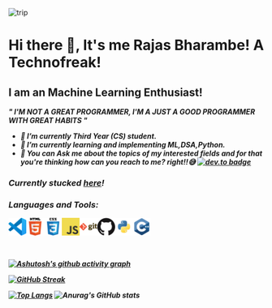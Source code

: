 ![trip](https://user-images.githubusercontent.com/89535670/178936044-51542935-49d3-49a3-8dba-72c29cd49fde.jpg)
# Hi there 👋, It's me Rajas Bharambe! A Technofreak!
 ## I am an Machine Learning Enthusiast!

<i><b>" I'M NOT A GREAT PROGRAMMER,
I'M A JUST A GOOD PROGRAMMER WITH GREAT HABITS "<b><i>

- 🔭 I’m currently Third Year (CS) student.
- 🌱 I’m currently learning and implementing ML,DSA,Python.
-    💬 You can Ask me about the topics of my interested fields and for that you're thinking how can you reach to me? right!!😅
   [![dev.to badge](https://img.shields.io/badge/linkedin-RajasBharambe-blue)](https://www.linkedin.com/in/rajas-bharambe-0b8a87208/)

### Currently stucked <a href="https://rajasbharambe.github.io/rajasbharambe.com/">here</a>!
 
 ### Languages and Tools: 

<img align="left" alt="Visual Studio Code" width="35px" src="https://raw.githubusercontent.com/github/explore/80688e429a7d4ef2fca1e82350fe8e3517d3494d/topics/visual-studio-code/visual-studio-code.png" />
<img align="left" alt="HTML5" width="35px" src="https://raw.githubusercontent.com/github/explore/80688e429a7d4ef2fca1e82350fe8e3517d3494d/topics/html/html.png" />
<img align="left" alt="CSS3" width="35px" src="https://raw.githubusercontent.com/github/explore/80688e429a7d4ef2fca1e82350fe8e3517d3494d/topics/css/css.png" />
<img align="left" alt="JavaScript" width="35px" src="https://raw.githubusercontent.com/github/explore/80688e429a7d4ef2fca1e82350fe8e3517d3494d/topics/javascript/javascript.png" />
<img align="left" alt="Git" width="35px" src="https://raw.githubusercontent.com/github/explore/80688e429a7d4ef2fca1e82350fe8e3517d3494d/topics/git/git.png" />
<img align="left" alt="GitHub" width="35px" src="https://raw.githubusercontent.com/github/explore/78df643247d429f6cc873026c0622819ad797942/topics/github/github.png" />
<img align="left" alt="Python" width="35px" src="https://raw.githubusercontent.com/github/explore/80688e429a7d4ef2fca1e82350fe8e3517d3494d/topics/python/python.png" />
<img align="left" alt="C++" width="35px" src="https://raw.githubusercontent.com/github/explore/80688e429a7d4ef2fca1e82350fe8e3517d3494d/topics/cpp/cpp.png" />
<br>
<br>
<br>
<br>
 
 
[![Ashutosh's github activity graph](https://activity-graph.herokuapp.com/graph?username=RajasBharambe&theme=react-dark)](https://github.com/ashutosh00710/github-readme-activity-graph)
 
 

[![GitHub Streak](http://github-readme-streak-stats.herokuapp.com?user=RajasBharambe&theme=tokyonight_duo)](https://git.io/streak-stats)

[![Top Langs](https://github-readme-stats.vercel.app/api/top-langs/?username=RajasBharambe&layout=compact&theme=github_dark)](https://github.com/anuraghazra/github-readme-stats)          ![Anurag's GitHub stats](https://github-readme-stats.vercel.app/api?username=RajasBharambe&show_icons=true&theme=github_dark)
